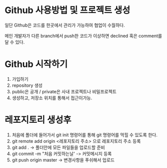 # Github 사용방법 및 프로젝트 생성

일단 Github은 코드를 한곳에서 관리가 가능하여 협업이 수월하다.

메인 개발자가 다른 branch에서 push한 코드가 이상하면 declined 혹은 comment를 달 수 있다.

# Github 시작하기
1) 가입하기
2) repository 생성
3) public은 공개 / private은 사내 프로젝트나 비밀프로젝트
4) 생성하고, 저장소 위치를 통해서 접근이가능.

# 레포지토리 생성후
1) 처음에 폴더에 들어가서 git init 명령어를 통해 git 명령어를 먹힐 수 있도록 한다.
2) git remote add origin <레포지토리 주소> 으로 레포지토리 주소 등록
3) git add .  -> 폴더안에 모든 파일들을 업로드할 준비
4) git commit -m "처음 커밋하는날' -> 커밋메시지 등록
5) git push origin master -> 변경사항을 푸쉬해서 업로드


